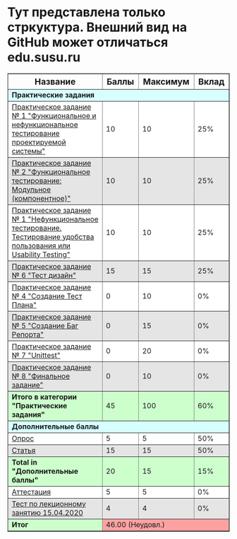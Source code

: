 <h1>Тут представлена только стркуктура. Внешний вид на GitHub может отличаться edu.susu.ru</h1>
<table id="grade-table" border="1" cellpadding="2">
	<thead style="font-size:120%;test-align:center;cursor: default;">
		<tr><th>Название</th>
		<th title="Баллы за задание">Баллы</th>
		<th title="Максимально возможное количество баллов">Максимум</th>
		<th title="Вклад в итоговую оценку">Вклад</th>
	</tr></thead>
	<tbody id="grade-table-body">
	<tr class="table-grade-category-title table-grade-row" style="background-color: rgb(214, 255, 254);"><td colspan="4"><b>Практические задания</b></td></tr>
	<tr class="table-grade-practic table-grade-row" style="background-color: rgb(255, 255, 255);"><td><a href="https://edu.susu.ru/mod/assign/view.php?id=1143415">Практическое задание № 1 "Функциональное и нефункциональное тестирование проектируемой системы"</a></td><td>10</td><td>10</td><td>25%</td></tr>
	<tr class="table-grade-practic table-grade-row" style="background-color: rgb(229, 229, 229);"><td><a href="https://edu.susu.ru/mod/assign/view.php?id=1143418">Практическое задание № 2 "Функциональное тестирование: Модульное (компонентное)"</a></td><td>10</td><td>10</td><td>25%</td></tr><tr class="table-grade-practic table-grade-row" style="background-color: rgb(255, 255, 255);"><td><a href="https://edu.susu.ru/mod/assign/view.php?id=1143421">Практическое задание № 1 "Нефункциональное тестирование. Тестирование удобства пользования или Usability Testing"</a></td><td>10</td><td>10</td><td>25%</td></tr><tr class="table-grade-practic table-grade-row" style="background-color: rgb(229, 229, 229);"><td><a href="https://edu.susu.ru/mod/assign/view.php?id=1143424">Практическое задание № 6 "Тест дизайн"</a></td><td>15</td><td>15</td><td>25%</td></tr><tr class="table-grade-practic table-grade-row" style="background-color: rgb(255, 255, 255);"><td><a href="https://edu.susu.ru/mod/assign/view.php?id=1222390">Практическое задание № 4 "Создание Тест Плана"</a></td><td>0</td><td>10</td><td>0%</td></tr><tr class="table-grade-practic table-grade-row" style="background-color: rgb(229, 229, 229);"><td><a href="https://edu.susu.ru/mod/assign/view.php?id=1222408">Практическое задание № 5 "Создание Баг Репорта"</a></td><td>0</td><td>15</td><td>0%</td></tr><tr class="table-grade-practic table-grade-row" style="background-color: rgb(255, 255, 255);"><td><a href="https://edu.susu.ru/mod/assign/view.php?id=1222417">Практическое задание № 7 "Unittest"</a></td><td>0</td><td>20</td><td>0%</td></tr><tr class="table-grade-practic table-grade-row" style="background-color: rgb(229, 229, 229);"><td><a href="https://edu.susu.ru/mod/assign/view.php?id=1222420">Практическое задание № 8 "Финальное задание"</a></td><td>0</td><td>10</td><td>0%</td></tr><tr class="table-grade-category-result table-grade-row" style="background-color: rgb(204, 255, 204);"><td><b>Итого в категории "Практические задания"</b></td><td>45</td><td>100</td><td>60%</td></tr><tr class="table-grade-category-title table-grade-row" style="background-color: rgb(214, 255, 254);"><td colspan="4"><b>Дополнительные баллы</b></td></tr><tr class="table-grade-practic table-grade-row" style="background-color: rgb(255, 255, 255);"><td><a href="https://edu.susu.ru/mod/assign/view.php?id=1143409">Опрос</a></td><td>5</td><td>5</td><td>50%</td></tr><tr class="table-grade-practic table-grade-row" style="background-color: rgb(229, 229, 229);"><td><a href="https://edu.susu.ru/mod/assign/view.php?id=1143412">Статья</a></td><td>15</td><td>15</td><td>50%</td></tr><tr class="table-grade-category-result table-grade-row" style="background-color: rgb(204, 255, 204);"><td><b>Total in "Дополнительные баллы"</b></td><td>20</td><td>15</td><td>15%</td></tr><tr class="table-grade-practic table-grade-row" style="background-color: rgb(255, 255, 255);"><td><a href="https://edu.susu.ru/mod/assign/view.php?id=1067938">Аттестация</a></td><td>5</td><td>5</td><td>0%</td></tr><tr class="table-grade-practic table-grade-row" style="background-color: rgb(229, 229, 229);"><td><a href="https://edu.susu.ru/mod/quiz/grade.php?id=1536080&amp;itemnumber=0&amp;userid=31242">Тест по лекционному занятию 15.04.2020</a></td><td>4</td><td>4</td><td>0%</td></tr><tr class="table-grade-result table-grade-row" style="background-color: rgb(204, 255, 204);"><td><b>Итог</b></td><td style="background-color:#ffa1a1;" colspan="3">46.00 (Неудовл.)</td></tr></tbody>
</table>
